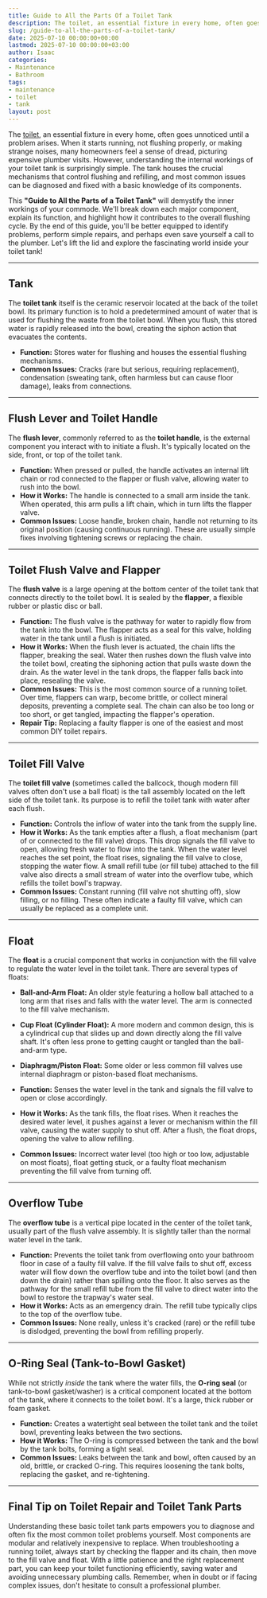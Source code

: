 ```yaml
---
title: Guide to All the Parts Of a Toilet Tank
description: The toilet, an essential fixture in every home, often goes unnoticed until a problem arises. When it starts running, not flushing properly, or making strange...
slug: /guide-to-all-the-parts-of-a-toilet-tank/
date: 2025-07-10 00:00:00+00:00
lastmod: 2025-07-10 00:00:00+03:00
author: Isaac
categories:
- Maintenance
- Bathroom
tags:
- maintenance
- toilet
- tank
layout: post
---
```

The [toilet](https://pestpolicy.com/best-toilet-paper-for-septic/), an essential fixture in every home, often goes unnoticed until a problem arises. When it starts running, not flushing properly, or making strange noises, many homeowners feel a sense of dread, picturing expensive plumber visits. However, understanding the internal workings of your toilet tank is surprisingly simple. The tank houses the crucial mechanisms that control flushing and refilling, and most common issues can be diagnosed and fixed with a basic knowledge of its components.

This **"Guide to All the Parts of a Toilet Tank"** will demystify the inner workings of your commode. We'll break down each major component, explain its function, and highlight how it contributes to the overall flushing cycle. By the end of this guide, you'll be better equipped to identify problems, perform simple repairs, and perhaps even save yourself a call to the plumber. Let's lift the lid and explore the fascinating world inside your toilet tank!

---

## Tank

The **toilet tank** itself is the ceramic reservoir located at the back of the toilet bowl. Its primary function is to hold a predetermined amount of water that is used for flushing the waste from the toilet bowl. When you flush, this stored water is rapidly released into the bowl, creating the siphon action that evacuates the contents.

* **Function:** Stores water for flushing and houses the essential flushing mechanisms.
* **Common Issues:** Cracks (rare but serious, requiring replacement), condensation (sweating tank, often harmless but can cause floor damage), leaks from connections.

---

## Flush Lever and Toilet Handle

The **flush lever**, commonly referred to as the **toilet handle**, is the external component you interact with to initiate a flush. It's typically located on the side, front, or top of the toilet tank.

* **Function:** When pressed or pulled, the handle activates an internal lift chain or rod connected to the flapper or flush valve, allowing water to rush into the bowl.
* **How it Works:** The handle is connected to a small arm inside the tank. When operated, this arm pulls a lift chain, which in turn lifts the flapper valve.
* **Common Issues:** Loose handle, broken chain, handle not returning to its original position (causing continuous running). These are usually simple fixes involving tightening screws or replacing the chain.

---

## Toilet Flush Valve and Flapper

The **flush valve** is a large opening at the bottom center of the toilet tank that connects directly to the toilet bowl. It is sealed by the **flapper**, a flexible rubber or plastic disc or ball.

* **Function:** The flush valve is the pathway for water to rapidly flow from the tank into the bowl. The flapper acts as a seal for this valve, holding water in the tank until a flush is initiated.
* **How it Works:** When the flush lever is actuated, the chain lifts the flapper, breaking the seal. Water then rushes down the flush valve into the toilet bowl, creating the siphoning action that pulls waste down the drain. As the water level in the tank drops, the flapper falls back into place, resealing the valve.
* **Common Issues:** This is the most common source of a running toilet. Over time, flappers can warp, become brittle, or collect mineral deposits, preventing a complete seal. The chain can also be too long or too short, or get tangled, impacting the flapper's operation.
* **Repair Tip:** Replacing a faulty flapper is one of the easiest and most common DIY toilet repairs.

---

## Toilet Fill Valve

The **toilet fill valve** (sometimes called the ballcock, though modern fill valves often don't use a ball float) is the tall assembly located on the left side of the toilet tank. Its purpose is to refill the toilet tank with water after each flush.

* **Function:** Controls the inflow of water into the tank from the supply line.
* **How it Works:** As the tank empties after a flush, a float mechanism (part of or connected to the fill valve) drops. This drop signals the fill valve to open, allowing fresh water to flow into the tank. When the water level reaches the set point, the float rises, signaling the fill valve to close, stopping the water flow. A small refill tube (or fill tube) attached to the fill valve also directs a small stream of water into the overflow tube, which refills the toilet bowl's trapway.
* **Common Issues:** Constant running (fill valve not shutting off), slow filling, or no filling. These often indicate a faulty fill valve, which can usually be replaced as a complete unit.

---

## Float

The **float** is a crucial component that works in conjunction with the fill valve to regulate the water level in the toilet tank. There are several types of floats:

* **Ball-and-Arm Float:** An older style featuring a hollow ball attached to a long arm that rises and falls with the water level. The arm is connected to the fill valve mechanism.
* **Cup Float (Cylinder Float):** A more modern and common design, this is a cylindrical cup that slides up and down directly along the fill valve shaft. It's often less prone to getting caught or tangled than the ball-and-arm type.
* **Diaphragm/Piston Float:** Some older or less common fill valves use internal diaphragm or piston-based float mechanisms.

* **Function:** Senses the water level in the tank and signals the fill valve to open or close accordingly.
* **How it Works:** As the tank fills, the float rises. When it reaches the desired water level, it pushes against a lever or mechanism within the fill valve, causing the water supply to shut off. After a flush, the float drops, opening the valve to allow refilling.
* **Common Issues:** Incorrect water level (too high or too low, adjustable on most floats), float getting stuck, or a faulty float mechanism preventing the fill valve from turning off.

---

## Overflow Tube

The **overflow tube** is a vertical pipe located in the center of the toilet tank, usually part of the flush valve assembly. It is slightly taller than the normal water level in the tank.

* **Function:** Prevents the toilet tank from overflowing onto your bathroom floor in case of a faulty fill valve. If the fill valve fails to shut off, excess water will flow down the overflow tube and into the toilet bowl (and then down the drain) rather than spilling onto the floor. It also serves as the pathway for the small refill tube from the fill valve to direct water into the bowl to restore the trapway's water seal.
* **How it Works:** Acts as an emergency drain. The refill tube typically clips to the top of the overflow tube.
* **Common Issues:** None really, unless it's cracked (rare) or the refill tube is dislodged, preventing the bowl from refilling properly.

---

## O-Ring Seal (Tank-to-Bowl Gasket)

While not strictly *inside* the tank where the water fills, the **O-ring seal** (or tank-to-bowl gasket/washer) is a critical component located at the bottom of the tank, where it connects to the toilet bowl. It's a large, thick rubber or foam gasket.

* **Function:** Creates a watertight seal between the toilet tank and the toilet bowl, preventing leaks between the two sections.
* **How it Works:** The O-ring is compressed between the tank and the bowl by the tank bolts, forming a tight seal.
* **Common Issues:** Leaks between the tank and bowl, often caused by an old, brittle, or cracked O-ring. This requires loosening the tank bolts, replacing the gasket, and re-tightening.

---

## Final Tip on Toilet Repair and Toilet Tank Parts

Understanding these basic toilet tank parts empowers you to diagnose and often fix the most common toilet problems yourself. Most components are modular and relatively inexpensive to replace. When troubleshooting a running toilet, always start by checking the flapper and its chain, then move to the fill valve and float. With a little patience and the right replacement part, you can keep your toilet functioning efficiently, saving water and avoiding unnecessary plumbing calls. Remember, when in doubt or if facing complex issues, don't hesitate to consult a professional plumber.
